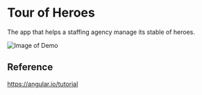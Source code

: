 # Tour of Heroes

The app that helps a staffing agency manage its stable of heroes.

![Image of Demo](https://angular.io/generated/images/guide/toh/nav-diagram.png)

## Reference

https://angular.io/tutorial